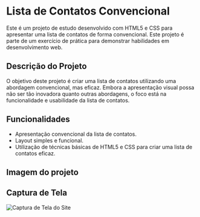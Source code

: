 # Lista de Contatos Convencional

Este é um projeto de estudo desenvolvido com HTML5 e CSS para apresentar uma lista de contatos de forma convencional. Este projeto é parte de um exercício de prática para demonstrar habilidades em desenvolvimento web.

## Descrição do Projeto

O objetivo deste projeto é criar uma lista de contatos utilizando uma abordagem convencional, mas eficaz. Embora a apresentação visual possa não ser tão inovadora quanto outras abordagens, o foco está na funcionalidade e usabilidade da lista de contatos.

## Funcionalidades

- Apresentação convencional da lista de contatos.
- Layout simples e funcional.
- Utilização de técnicas básicas de HTML5 e CSS para criar uma lista de contatos eficaz.

## Imagem do projeto

## Captura de Tela

![Captura de Tela do Site](screenshots/screenshot.png)



